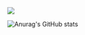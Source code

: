 <img src="https://capsule-render.vercel.app/api?type=waving&color=auto&height=200&section=header&text=Park Yong Jun&fontSize=90" />

![Anurag's GitHub stats](https://github-readme-stats.vercel.app/api?username=P-YongJun&show_icons=true&theme=radical)

